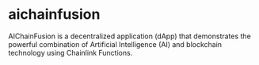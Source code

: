 # aichainfusion
AIChainFusion is a decentralized application (dApp) that demonstrates the powerful combination of Artificial Intelligence (AI) and blockchain technology using Chainlink Functions. 
